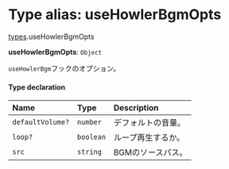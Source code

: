 # Type alias: useHowlerBgmOpts

[types](../modules/types.md).useHowlerBgmOpts

 **useHowlerBgmOpts**: `Object`

`useHowlerBgm`フックのオプション。

#### Type declaration

| Name | Type | Description |
| :------ | :------ | :------ |
| `defaultVolume?` | `number` | デフォルトの音量。 |
| `loop?` | `boolean` | ループ再生するか。 |
| `src` | `string` | BGMのソースパス。 |
